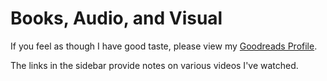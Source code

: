 # Books, Audio, and Visual

If you feel as though I have good taste, please view my [Goodreads
Profile](https://www.goodreads.com/user/show/6435692-steven). 

The links in the sidebar provide notes on various videos I've watched.
